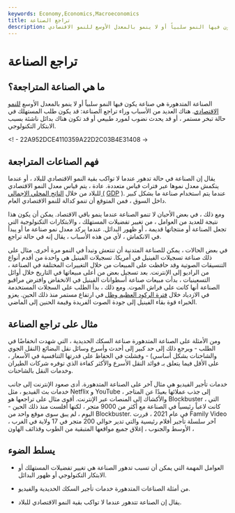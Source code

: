 ```yaml
---
keywords: Economy,Economics,Macroeconomics
title: تراجع الصناعة
description: الصناعة المتدهورة هي صناعة يكون فيها النمو سلبياً أو لا ينمو بالمعدل الأوسع للنمو الاقتصادي.
---
```


# تراجع الصناعة
## ما هي الصناعة المتراجعة؟

الصناعة المتدهورة هي صناعة يكون فيها النمو سلبياً أو لا ينمو بالمعدل الأوسع [للنمو الاقتصادي](/economicgrowth). هناك العديد من الأسباب وراء تراجع الصناعة: قد يكون طلب المستهلك في حالة تبخر مستمر ، أو قد يحدث نضوب لمورد طبيعي أو قد تكون هناك بدائل ناشئة بسبب الابتكار التكنولوجي.

<! - 22A952DCE4110359A22D2C03B4E31408 ->

## فهم الصناعات المتراجعة

يقال إن الصناعة في حالة تدهور عندما لا تواكب بقية النمو الاقتصادي للبلاد ، أو عندما ينكمش معدل نموها عبر فترات قياس متعددة. عادة ، يتم قياس معدل النمو الاقتصادي للبلاد من خلال [الناتج المحلي الإجمالي (](/gdp) [GDP](/gdp) ). عندما يتم استخدام صناعة ما بشكل كبير داخل السوق ، فمن المتوقع أن تنمو كدالة للنمو الاقتصادي العام.

ومع ذلك ، في بعض الأحيان لا تنمو الصناعة عندما ينمو باقي الاقتصاد. يمكن أن يكون هذا نتيجة للعديد من العوامل ، من تغيير تفضيلات المستهلك ، والابتكارات التكنولوجية التي تجعل الصناعة أو منتجاتها قديمة ، أو ظهور البدائل. عندما يركد معدل نمو صناعة ما أو يبدأ في الانكماش ، لأي من هذه الأسباب ، يقال إنه في حالة تراجع.

في بعض الحالات ، يمكن للصناعة المتدنية أن تنتعش وتبدأ في النمو مرة أخرى. مثال على ذلك صناعة تسجيلات الفينيل في أمريكا. تسجيلات الفينيل هي واحدة من أقدم أنواع التنسيقات الصوتية وقد حافظت على المبيعات من خلال التغييرات المختلفة في الصناعة ، من الراديو إلى الإنترنت. بعد تسجيل بعض من أعلى مبيعاتها في التاريخ خلال أوائل التسعينيات ، بدأت مبيعات صناعة أسطوانات الفينيل في الانخفاض وافترض مراقبو الصناعة أنها كانت على فراش الموت. ومع ذلك ، بدأ الطلب على السجلات المستخدمة في الازدياد خلال [فترة الركود العظيم وظل](/great-recession) في ارتفاع مستمر منذ ذلك الحين. يعزو الخبراء قوة بقاء الفينيل إلى جودة الصوت الفريدة وقيمة الحنين إلى الماضي.

## مثال على تراجع الصناعة

ومن الأمثلة على الصناعة المتدهورة صناعة السكك الحديدية ، التي شهدت انخفاضًا في الطلب - ويرجع ذلك إلى حد كبير إلى أحدث وأسرع وسائل نقل البضائع (النقل الجوي والشاحنات بشكل أساسي) - وفشلت في الحفاظ على قدرتها التنافسية في الأسعار ، على الأقل فيما يتعلق بـ فوائد النقل الأسرع والأكثر كفاءة الذي توفره شركات الطيران وخدمات النقل بالشاحنات.

خدمات تأجير الفيديو هي مثال آخر على الصناعة المتدهورة. أدى صعود الإنترنت إلى جانب خدمات بث الفيديو ، مثل Netflix و YouTube ، إلى جذب عملائها بعيدًا عن المتاجر والأكشاك إلى المنصات عبر الإنترنت. أقوى مثال على تراجعها هو Blockbuster ، التي كانت لاعباً رئيسياً في الصناعة مع أكثر من 9000 متجر ، لكنها أفلست منذ ذلك الحين - اليوم ، لم يبق سوى موقع واحد من Blockbuster. في عام 2021 ، قررت Family Video ، آخر سلسلة تأجير أفلام رئيسية والتي تدير حوالي 200 متجر في 17 ولاية في الغرب الأوسط والجنوب ، إغلاق جميع مواقعها المتبقية من الطوب وقذائف الهاون ،

## يسلط الضوء

- العوامل المهمة التي يمكن أن تسبب تدهور الصناعة هي تغيير تفضيلات المستهلك أو الابتكار التكنولوجي أو ظهور البدائل.

- من أمثلة الصناعات المتدهورة خدمات تأجير السكك الحديدية والفيديو.

- يقال إن الصناعة تتدهور عندما لا تواكب بقية النمو الاقتصادي للبلاد.


